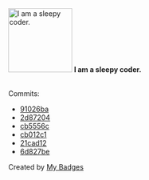 <img src="https://my-badges.github.io/my-badges/sleepy-coder.png" alt="I am a sleepy coder." title="I am a sleepy coder." width="128">
<strong>I am a sleepy coder.</strong>
<br><br>

Commits:

- <a href="https://github.com/hi-ammad/hi-ammad/commit/91026ba366302e48794d3b50bf2df336bfd1d981">91026ba</a>
- <a href="https://github.com/hi-ammad/hi-ammad/commit/2d8720442e78d6722120a20ef77d1c26cc07cd33">2d87204</a>
- <a href="https://github.com/hi-ammad/hi-ammad/commit/cb5556ca0b31db582a54c87f5e85c0904500f0bd">cb5556c</a>
- <a href="https://github.com/hi-ammad/hi-ammad/commit/cb012c1f37c168bf953415545eda866c3b767f37">cb012c1</a>
- <a href="https://github.com/hi-ammad/hi-ammad.github.io/commit/21cad1235c4ea224d813a20e1c0757182419730f">21cad12</a>
- <a href="https://github.com/hi-ammad/hi-ammad.github.io/commit/6d827be22a88b42e75a8f7e48da98bf95df3a651">6d827be</a>


Created by <a href="https://github.com/my-badges/my-badges">My Badges</a>